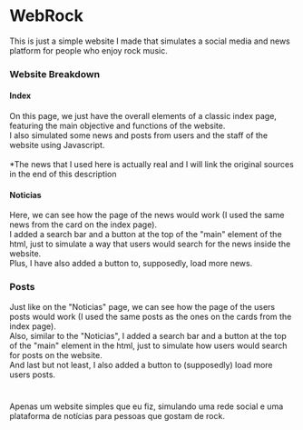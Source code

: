 # WebRock
This is just a simple website I made that simulates a social media and news platform for people who enjoy rock music.

### Website Breakdown

#### Index
On this page, we just have the overall elements of a classic index page, featuring the main objective and functions of the website.
<br>
I also simulated some news and posts from users and the staff of the website using Javascript.
<br>
<br>
*The news that I used here is actually real and I will link the original sources in the end of this description

#### Noticias
Here, we can see how the page of the news would work (I used the same news from the card on the index page).
<br>
I added a search bar and a button at the top of the "main" element of the html, just to simulate a way that users would search for the news inside the website.
<br>
Plus, I have also added a button to, supposedly, load more news.

### Posts
Just like on the "Noticias" page, we can see how the page of the users posts would work (I used the same posts as the ones on the cards from the index page).
<br>
Also, similar to the "Noticias", I added a search bar and a button at the top of the "main" element in the html, just to simulate how users would search for posts on the website.
<br>
And last but not least, I also added a button to (supposedly) load more users posts.



#
Apenas um website simples que eu fiz, simulando uma rede social e uma plataforma de notícias para pessoas que gostam de rock.
#

